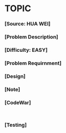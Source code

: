 # TOPIC

### [Source: HUA WEI]

### [Problem Description]
	


### [Difficulty: EASY]

### [Problem Requirnment]
	


### [Design]
	


### [Note]



### [CodeWar]

```java



```

### [Testing]

```



```